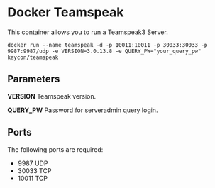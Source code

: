 # Docker Teamspeak
This container allows you to run a Teamspeak3 Server.

`docker run --name teamspeak -d -p 10011:10011 -p 30033:30033 -p 9987:9987/udp -e VERSION=3.0.13.8 -e QUERY_PW="your_query_pw" kaycon/teamspeak`

## Parameters
**VERSION**
Teamspeak version.

**QUERY_PW**
Password for serveradmin query login.

## Ports

The following ports are required:

* 9987 UDP
* 30033 TCP
* 10011 TCP

